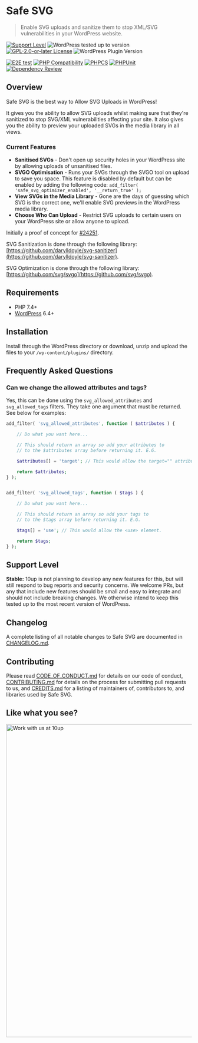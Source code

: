 # Safe SVG

> Enable SVG uploads and sanitize them to stop XML/SVG vulnerabilities in your WordPress website.

[![Support Level](https://img.shields.io/badge/support-stable-blue.svg)](#support-level) ![WordPress tested up to version](https://img.shields.io/wordpress/plugin/tested/safe-svg?label=WordPress) [![GPL-2.0-or-later License](https://img.shields.io/github/license/10up/safe-svg.svg)](https://github.com/10up/safe-svg/blob/develop/LICENSE.md) ![WordPress Plugin Version](https://img.shields.io/wordpress/plugin/v/safe-svg?logo=wordpress&logoColor=FFFFFF&label=Playground%20Demo&labelColor=3858E9&color=3858E9&link=https%3A%2F%2Fraw.githubusercontent.com%2F10up%2Fsafe-svg%2Fdevelop%2F.wordpress-org%2Fblueprints%2Fblueprint.json)

[![E2E test](https://github.com/10up/safe-svg/actions/workflows/cypress.yml/badge.svg)](https://github.com/10up/safe-svg/actions/workflows/cypress.yml) [![PHP Compatibility](https://github.com/10up/safe-svg/actions/workflows/php-compatibility.yml/badge.svg)](https://github.com/10up/safe-svg/actions/workflows/php-compatibility.yml) [![PHPCS](https://github.com/10up/safe-svg/actions/workflows/phpcs.yml/badge.svg)](https://github.com/10up/safe-svg/actions/workflows/phpcs.yml) [![PHPUnit](https://github.com/10up/safe-svg/actions/workflows/phpunit.yml/badge.svg)](https://github.com/10up/safe-svg/actions/workflows/phpunit.yml) [![Dependency Review](https://github.com/10up/safe-svg/actions/workflows/dependency-review.yml/badge.svg)](https://github.com/10up/safe-svg/actions/workflows/dependency-review.yml) 

## Overview

Safe SVG is the best way to Allow SVG Uploads in WordPress!

It gives you the ability to allow SVG uploads whilst making sure that they're sanitized to stop SVG/XML vulnerabilities affecting your site.  It also gives you the ability to preview your uploaded SVGs in the media library in all views.

### Current Features

* **Sanitised SVGs** - Don't open up security holes in your WordPress site by allowing uploads of unsanitised files.
* **SVGO Optimisation** - Runs your SVGs through the SVGO tool on upload to save you space. This feature is disabled by default but can be enabled by adding the following code: `add_filter( 'safe_svg_optimizer_enabled', '__return_true' );`
* **View SVGs in the Media Library** - Gone are the days of guessing which SVG is the correct one, we'll enable SVG previews in the WordPress media library.
* **Choose Who Can Upload** - Restrict SVG uploads to certain users on your WordPress site or allow anyone to upload.

Initially a proof of concept for [#24251](https://core.trac.wordpress.org/ticket/24251).

SVG Sanitization is done through the following library: [https://github.com/darylldoyle/svg-sanitizer](https://github.com/darylldoyle/svg-sanitizer).

SVG Optimization is done through the following library: [https://github.com/svg/svgo](https://github.com/svg/svgo).

## Requirements

* PHP 7.4+
* [WordPress](http://wordpress.org/) 6.4+

## Installation

Install through the WordPress directory or download, unzip and upload the files to your `/wp-content/plugins/` directory.

## Frequently Asked Questions

### Can we change the allowed attributes and tags?

Yes, this can be done using the `svg_allowed_attributes` and `svg_allowed_tags` filters.
They take one argument that must be returned. See below for examples:

```php
add_filter( 'svg_allowed_attributes', function ( $attributes ) {

    // Do what you want here...

    // This should return an array so add your attributes to
    // to the $attributes array before returning it. E.G.

    $attributes[] = 'target'; // This would allow the target="" attribute.

    return $attributes;
} );


add_filter( 'svg_allowed_tags', function ( $tags ) {

    // Do what you want here...

    // This should return an array so add your tags to
    // to the $tags array before returning it. E.G.

    $tags[] = 'use'; // This would allow the <use> element.

    return $tags;
} );
```

## Support Level

**Stable:** 10up is not planning to develop any new features for this, but will still respond to bug reports and security concerns. We welcome PRs, but any that include new features should be small and easy to integrate and should not include breaking changes. We otherwise intend to keep this tested up to the most recent version of WordPress.

## Changelog

A complete listing of all notable changes to Safe SVG are documented in [CHANGELOG.md](CHANGELOG.md).

## Contributing

Please read [CODE_OF_CONDUCT.md](CODE_OF_CONDUCT.md) for details on our code of conduct,
[CONTRIBUTING.md](CONTRIBUTING.md) for details on the process for submitting pull requests to us,
and [CREDITS.md](CREDITS.md) for a listing of maintainers of, contributors to, and libraries used by Safe SVG.

## Like what you see?

<a href="http://10up.com/contact/"><img src="https://10up.com/uploads/2016/10/10up-Github-Banner.png" width="850" alt="Work with us at 10up"></a>

